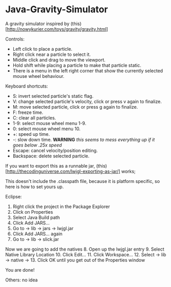 Java-Gravity-Simulator
======================

A gravity simulator inspired by (this)[http://nowykurier.com/toys/gravity/gravity.html]

Controls:

- Left click to place a particle.
- Right click near a particle to select it.
- Middle click and drag to move the viewport.
- Hold shift while placing a particle to make that particle static.
- There is a menu in the left right corner that show the currently selected mouse wheel behaviour.

Keyboard shortcuts:

- S: invert selected particle's static flag.
- V: change selected particle's velocity, click or press v again to finalize.
- M: move selected particle, click or press g again to finalize.
- F: freeze time.
- C: clear all particles.
- 1-9: select mouse wheel menu 1-9.
- 0: select mouse wheel menu 10.
- +: speed up time.
- -: slow down time. **WARNING** _this seems to mess everything up if it goes below .25x speed_
- Escape: cancel velocity/position editing.
- Backspace: delete selected particle.

If you want to export this as a runnable jar, (this)[http://thecodinguniverse.com/lwjgl-exporting-as-jar/] works;

This doesn't include the .classpath file, because it is platform specific, so here is how to set yours up.

Eclipse:
1.  Right click the project in the Package Explorer
2.  Click on Properties
3.  Select Java Build path
4.  Click Add JARS...
5.  Go to <Project name> -> lib -> jars -> lwjgl.jar
6.  Click Add JARS... again
7.  Go to <Project name> -> lib -> slick.jar

Now we are going to add the natives
8.  Open up the lwjgl.jar entry
9.  Select Native Library Location
10.  Click Edit...
11.  Click Workspace...
12.  Select <Project name> -> lib -> native -> <Your OS>
13.  Click OK until you get out of the Properties window

You are done!

Others:
  no idea
